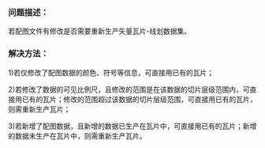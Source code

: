 ### 问题描述： ###

若配图文件有修改是否需要重新生产矢量瓦片-线划数据集。


### 解决方法： ###
1)若仅修改了配图数据的颜色、符号等信息，可直接用已有的瓦片；  
 
2)若修改了数据的可见比例尺，且修改的范围是在该数据的切片层级范围内，可直接用已有的瓦片；修改的范围超过该数据的切片层级范围，可直接用已有的瓦片，则需重新生产瓦片； 
  
3)若新增了配图数据，且新增的数据已生产在瓦片中，可直接用已有的瓦片；新增的数据未生产在瓦片中，则需重新生产瓦片。  

